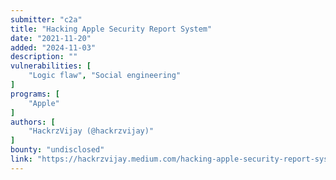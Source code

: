 ```yaml
---
submitter: "c2a"
title: "Hacking Apple Security Report System"
date: "2021-11-20"
added: "2024-11-03"
description: ""
vulnerabilities: [
    "Logic flaw", "Social engineering"
]
programs: [
    "Apple"
]
authors: [
    "HackrzVijay (@hackrzvijay)"
]
bounty: "undisclosed"
link: "https://hackrzvijay.medium.com/hacking-apple-security-report-system-db84850002fb"
---
```




